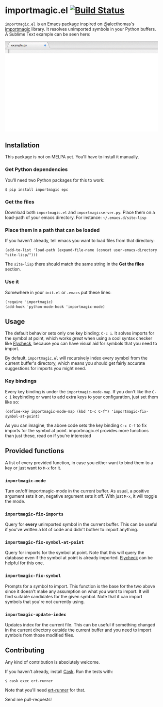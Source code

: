 # importmagic.el [![Build Status](https://travis-ci.org/anachronic/importmagic.el.svg?branch=master)](https://travis-ci.org/anachronic/importmagic.el)

`importmagic.el` is an Emacs package inspired on
@alecthomas's [importmagic](https://github.com/alecthomas/importmagic)
library. It resolves unimported symbols in your Python buffers. A
Sublime Text example can be seen here:

![Example of Import Magic at work](importmagic.gif)

## Installation

This package is not on MELPA yet. You'll have to install it manually.

### Get Python dependencies
You'll need two Python packages for this to work:

``` shell
$ pip install importmagic epc
```

### Get the files
Download both `importmagic.el` and `importmagicserver.py`. Place them
on a load-path of your emacs directory. For instance:
`~/.emacs.d/site-lisp`

### Place them in a path that can be loaded
If you haven't already, tell emacs you want to load files from that
directory:
``` emacs-lisp
(add-to-list 'load-path (expand-file-name (concat user-emacs-directory "site-lisp/")))
```
The `site-lisp` there
should match the same string in the **Get the files** section.

### Use it
Somewhere in your `init.el` or `.emacs` put these lines:

``` emacs-lisp
(require 'importmagic)
(add-hook 'python-mode-hook 'importmagic-mode)
```

## Usage
The default behavior sets only one key binding: `C-c i`. It solves
imports for the symbol at point, which works *great* when using a cool
syntax checker like [Flycheck](http://www.flycheck.org/), because you
can have visual aid for symbols that you need to import.

By default, `importmagic.el` will recursively index every symbol from
the current buffer's directory, which means you should get fairly
accurate suggestions for imports you might need.

### Key bindings
Every key binding is under the `importmagic-mode-map`. If you don't
like the `C-c i` keybinding or want to add extra keys to your
configuration, just set them like so:

``` emacs-lisp
(define-key importmagic-mode-map (kbd "C-c C-f") 'importmagic-fix-symbol-at-point)
```

As you can imagine, the above code sets the key binding `C-c C-f` to
fix imports for the symbol at point. importmagic.el provides more
functions than just these, read on if you're interested

## Provided functions

A list of every provided function, in case you either want to bind
them to a key or just want to `M-x` for it.

### `importmagic-mode`
Turn on/off importmagic-mode in the current buffer. As usual, a
positive argument sets it on, negative argument sets it off. With just
`M-x`, it will toggle the mode.

### `importmagic-fix-imports`
Query for **every** unimported symbol in the current buffer. This can
be useful if you've written a lot of code and didn't bother to import
anything.

### `importmagic-fix-symbol-at-point`
Query for imports for the symbol at point. Note that this will query
the database even if the symbol at point is already
imported. [Flycheck](http://www.flycheck.org/) can be helpful for this
one.

### `importmagic-fix-symbol`
Prompts for a symbol to import. This function is the base for the two
above since it doesn't make any assumption on what you want to
import. It will find suitable candidates for the given symbol. Note
that it can import symbols that you're not currently using.

### `importmagic-update-index`
Updates index for the current file. This can be useful if something
changed in the current directory outside the current buffer and you
need to import symbols from those modified files.

## Contributing
Any kind of contribution is absolutely welcome.

If you haven't already,
install [Cask](https://github.com/cask/cask). Run the tests with:

``` shell
$ cask exec ert-runner
```

Note that you'll
need [ert-runner](https://github.com/rejeep/ert-runner.el) for that.

Send me pull-requests!
